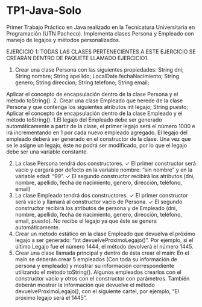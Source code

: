 # TP1-Java-Solo
Primer Trabajo Práctico en Java realizado en la Tecnicatura Universitaria en Programación (UTN Pacheco). Implementa clases Persona y Empleado con manejo de legajos y métodos personalizados.

EJERCICIO 1: TODAS LAS CLASES PERTENECIENTES A ESTE EJERCICIO 
SE CREARÁN DENTRO DE PAQUETE LLAMADO EJERCICIO1.
1. Crear una clase Persona con las siguientes propiedades: 
 String dni;
 String nombre;
 String apellido;
 LocalDate fechaNacimiento;
 String genero;
 String direccion;
 String telefono;
 String email;
 
Aplicar el concepto de encapsulación dentro de la clase Persona y el 
método toString().
2. Crear una clase Empleado que herede de la clase Persona y que 
contenga los siguientes atributos
 int legajo;
 String puesto;
Aplicar el concepto de encapsulación dentro de la clase Empleado y el 
método toString().
1.El legajo del Empleado debe ser generado automáticamente a partir de 
la clase, el primer legajo será el número 1000 e irá incrementando en 1
por cada nuevo empleado agregado. El legajo del empleado deberá ser
generado en el constructor de la clase. Una vez que se le asigne un legajo,
éste no podrá ser modificado, por lo que el legajo debe ser una variable
constante.

2. La clase Persona tendrá dos constructores.
✓ El primer constructor será vacío y cargará por defecto en la variable 
nombre: “sin nombre” y en la variable edad: “99”.
✓ El segundo constructor recibirá los atributos (dni, nombre,
apellido, fecha de nacimiento, genero, dirección, teléfono, email)
3. La clase Empleado tendrá dos constructores.
✓ El primer constructor será vacío y llamará al constructor vacio de 
Persona.
✓ El segundo constructor recibirá los atributos de persona y de 
Empleado (dni, nombre, apellido, fecha de nacimiento, genero,
dirección, teléfono, email, puesto). No recibe el legajo ya que éste 
se genera automáticamente.
4. Crear un método estático en la clase Empleado que devuelva el próximo
legajo a ser generado: “int devuelveProximoLegajo()”. Por ejemplo, si el
último Legajo fue el número 1444, el método devolverá el número 1445.
5. Crear una clase llamada principal y dentro de ésta crear el main:
En el main se deberán crear 5 empleados (Con toda su información de 
persona y empleado) y mostrar su información correspondiente utilizando 
el método toString(). Algunos empleados crearlos con el constructor vacío
y otros con el constructor con parámetros. También deberán mostrar la 
información que devuelve el método devuelveProximoLegajo(), con el 
siguiente cartel, por ejemplo, “El próximo legajo será el 1445”.


